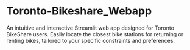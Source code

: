 # Toronto-Bikeshare_Webapp
An intuitive and interactive Streamlit web app designed for Toronto BikeShare users. Easily locate the closest bike stations for returning or renting bikes, tailored to your specific constraints and preferences.
